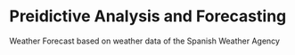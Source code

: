 # Preidictive Analysis and Forecasting
Weather Forecast based on weather data of the Spanish Weather Agency

